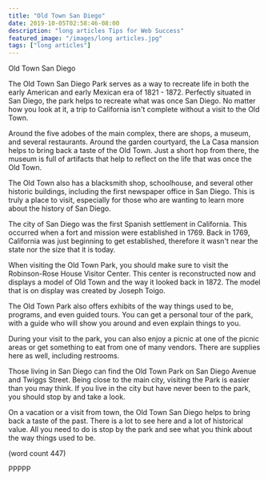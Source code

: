 ```yaml
---
title: "Old Town San Diego"
date: 2019-10-05T02:58:46-08:00
description: "long articles Tips for Web Success"
featured_image: "/images/long articles.jpg"
tags: ["long articles"]
---
```


Old Town San Diego

The Old Town San Diego Park serves as a way to recreate 
life in both the early American and early Mexican era
of 1821 - 1872.  Perfectly situated in San Diego, the
park helps to recreate what was once San Diego.  No
matter how you look at it, a trip to California isn't
complete without a visit to the Old Town.

Around the five adobes of the main complex, there are
shops, a museum, and several restaurants.  Around the
garden courtyard, the La Casa mansion helps to bring
back a taste of the Old Town.  Just a short hop from
there, the museum is full of artifacts that help to
reflect on the life that was once the Old Town.

The Old Town also has a blacksmith shop, schoolhouse,
and several other historic buildings, including the 
first newspaper office in San Diego.  This is truly
a place to visit, especially for those who are wanting
to learn more about the history of San Diego.

The city of San Diego was the first Spanish settlement
in California.  This occurred when a fort and mission 
were established in 1769.  Back in 1769, California 
was just beginning to get established, therefore it
wasn't near the state nor the size that it is today.

When visiting the Old Town Park, you should make sure
to visit the Robinson-Rose House Visitor Center.  This
center is reconstructed now and displays a model of 
Old Town and the way it looked back in 1872.  The model
that is on display was created by Joseph Toigo.

The Old Town Park also offers exhibits of the way things
used to be, programs, and even guided tours.  You can
get a personal tour of the park, with a guide who
will show you around and even explain things to you.

During your visit to the park, you can also enjoy a 
picnic at one of the picnic areas or get something to
eat from one of many vendors.  There are supplies here
as well, including restrooms.

Those living in San Diego can find the Old Town Park 
on San Diego Avenue and Twiggs Street.  Being close to
the main city, visiting the Park is easier than you may
think.  If you live in the city but have never been to
the park, you should stop by and take a look.

On a vacation or a visit from town, the Old Town San
Diego helps to bring back a taste of the past.  There 
is a lot to see here and a lot of historical value.  All
you need to do is stop by the park and see what you
think about the way things used to be.

(word count 447)

PPPPP
